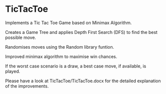 # TicTacToe
Implements a Tic Tac Toe Game based on Minimax Algorithm.

Creates a Game Tree and applies Depth First Search (DFS) to find the best possible move.

Randomises moves using the Random library funtion.

Improved minimax algorithm to maximise win chances.

If the worst case scenario is a draw, a best case move, if available, is played.  

Please have a look at TicTacToe/TicTacToe.docx for the detailed explanation of the improvements.
